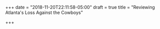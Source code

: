 +++
date = "2018-11-20T22:11:58-05:00"
draft = true
title = "Reviewing Atlanta's Loss Against the Cowboys"

+++
